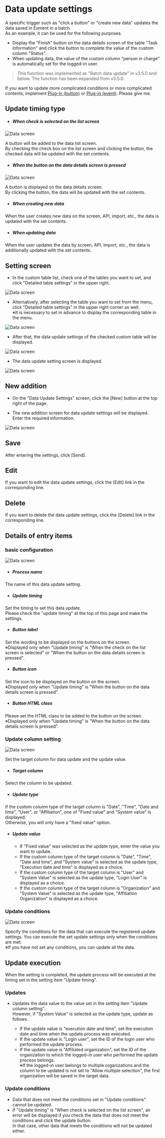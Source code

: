 # Data update settings
A specific trigger such as "click a button" or "create new data" updates the data saved in Exment in a batch.  
As an example, it can be used for the following purposes.  

- Display the "Finish" button on the data details screen of the table "Task Information" and click the button to complete the value of the custom column "Status".  
- When updating data, the value of the custom column "person in charge" is automatically set for the logged-in user.  


> This function was implemented as "Batch data update" in v3.5.0 and below. The function has been expanded from v3.5.0.  

If you want to update more complicated conditions or more complicated contents, implement [Plug-in (button)](/plugin_quickstart_button) or [Plug-in (event)](/plugin_quickstart_event). Please give me.


## Update timing type

- ##### When check is selected on the list screen

![Data screen](img/operation/operation1.png)

A button will be added to the data list screen.  
By checking the check box on the list screen and clicking the button, the checked data will be updated with the set contents.  

- ##### When the button on the data details screen is pressed

![Data screen](img/operation/operation2.png)

A button is displayed on the data details screen.  
By clicking the button, the data will be updated with the set contents.  

- ##### When creating new data
When the user creates new data on the screen, API, import, etc., the data is updated with the set contents.  

- ##### When updating data
When the user updates the data by screen, API, import, etc., the data is additionally updated with the set contents.  



## Setting screen
- In the custom table list, check one of the tables you want to set, and click "Detailed table settings" in the upper right.  

![Data screen](img/operation/operation3.png)


- Alternatively, after selecting the table you want to set from the menu, click "Detailed table settings" in the upper right corner as well.  
※It is necessary to set in advance to display the corresponding table in the menu.  

![Data screen](img/operation/operation4.png)


- After that, the data update settings of the checked custom table will be displayed.  

![Data screen](img/operation/operation5.png)


- The data update setting screen is displayed.

![Data screen](img/operation/operation6.png)



## New addition
- On the "Data Update Settings" screen, click the [New] button at the top right of the page.

- The new addition screen for data update settings will be displayed. Enter the required information.

![Data screen](img/operation/operation7.png)


## Save
After entering the settings, click [Send].

## Edit
If you want to edit the data update settings, click the [Edit] link in the corresponding line.

## Delete
If you want to delete the data update settings, click the [Delete] link in the corresponding line.


## Details of entry items


### basic configuration

![Data screen](img/operation/operation8.png)

- ##### Process name
The name of this data update setting.

- ##### Update timing
Set the timing to set this data update.  
Please check the "update timing" at the top of this page and make the settings.  

- ##### Button label
Set the wording to be displayed on the buttons on the screen.  
※Displayed only when "Update timing" is "When the check on the list screen is selected" or "When the button on the data details screen is pressed".

- ##### Button icon
Set the icon to be displayed on the button on the screen.  
※Displayed only when "Update timing" is "When the button on the data details screen is pressed".

- ##### Button HTML class
Please set the HTML class to be added to the button on the screen.  
※Displayed only when "Update timing" is "When the button on the data details screen is pressed".


### Update column setting

![Data screen](img/operation/operation9.png)


Set the target column for data update and the update value.

- ##### Target column
Select the column to be updated.

- ##### Update type
If the custom column type of the target column is "Date", "Time", "Date and time", "User", or "Affiliation", one of "Fixed value" and "System value" is displayed.  
Otherwise, you will only have a "fixed value" option.  

- ##### Update value
    - If "Fixed value" was selected as the update type, enter the value you want to update.  
    - If the custom column type of the target column is "Date", "Time", "Date and time", and "System value" is selected as the update type, "Execution date and time" is displayed as a choice.  
    - If the custom column type of the target column is "User" and "System Value" is selected as the update type, "Login User" is displayed as a choice.  
    - If the custom column type of the target column is "Organization" and "System Value" is selected as the update type, "Affiliation Organization" is displayed as a choice.  


### Update conditions

![Data screen](img/operation/operation10.png)

Specify the conditions for the data that can execute the registered update settings. You can execute the set update settings only when the conditions are met.  
※If you have not set any conditions, you can update all the data.



## Update execution
When the setting is completed, the update process will be executed at the timing set in the setting item "Update timing".  

### Updates
- Updates the data value to the value set in the setting item "Update column setting".  
However, if "System Value" is selected as the update type, update as follows.  

    - If the update value is "execution date and time", set the execution date and time when the update process was executed.
    - If the update value is "Login user", set the ID of the login user who performed the update process.
    - If the update value is "Affiliated organization", set the ID of the organization to which the logged-in user who performed the update process belongs.  
    ※If the logged-in user belongs to multiple organizations and the column to be updated is not set to "Allow multiple selection", the first organization will be saved in the target data.  
    
### Update conditions
- Data that does not meet the conditions set in "Update conditions" cannot be updated.  
- If "Update timing" is "When check is selected on the list screen", an error will be displayed if you check the data that does not meet the conditions and click the update button.  
In that case, other data that meets the conditions will not be updated either.